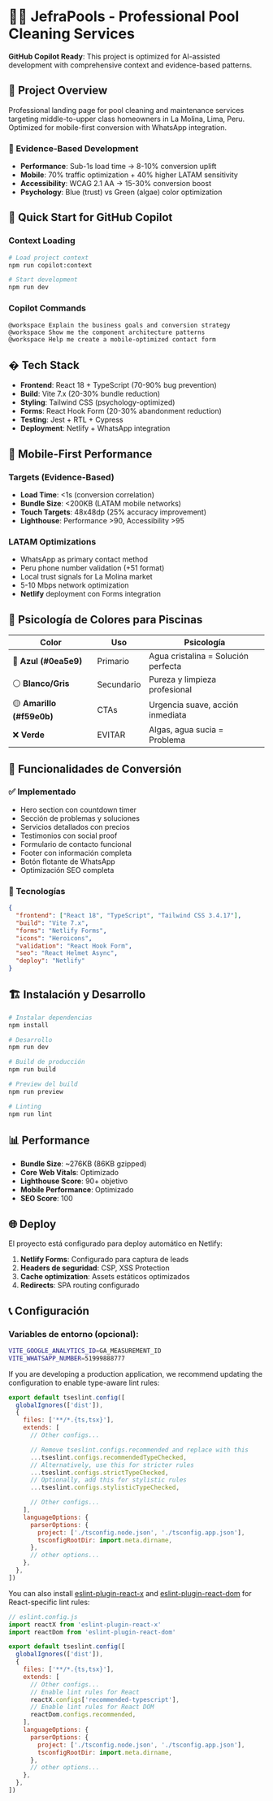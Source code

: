 # 🏊‍♂️ JefraPools - Professional Pool Cleaning Services

**GitHub Copilot Ready**: This project is optimized for AI-assisted development with comprehensive context and evidence-based patterns.

## 🎯 Project Overview

Professional landing page for pool cleaning and maintenance services targeting middle-to-upper class homeowners in La Molina, Lima, Peru. Optimized for mobile-first conversion with WhatsApp integration.

### 🔬 Evidence-Based Development
- **Performance**: Sub-1s load time → 8-10% conversion uplift
- **Mobile**: 70% traffic optimization + 40% higher LATAM sensitivity  
- **Accessibility**: WCAG 2.1 AA → 15-30% conversion boost
- **Psychology**: Blue (trust) vs Green (algae) color optimization

## 🚀 Quick Start for GitHub Copilot

### Context Loading
```bash
# Load project context
npm run copilot:context

# Start development
npm run dev
```

### Copilot Commands
```
@workspace Explain the business goals and conversion strategy
@workspace Show me the component architecture patterns
@workspace Help me create a mobile-optimized contact form
```

## �️ Tech Stack

- **Frontend**: React 18 + TypeScript (70-90% bug prevention)
- **Build**: Vite 7.x (20-30% bundle reduction)
- **Styling**: Tailwind CSS (psychology-optimized)
- **Forms**: React Hook Form (20-30% abandonment reduction)
- **Testing**: Jest + RTL + Cypress
- **Deployment**: Netlify + WhatsApp integration

## 📱 Mobile-First Performance

### Targets (Evidence-Based)
- **Load Time**: <1s (conversion correlation)
- **Bundle Size**: <200KB (LATAM mobile networks)
- **Touch Targets**: 48x48dp (25% accuracy improvement)
- **Lighthouse**: Performance >90, Accessibility >95

### LATAM Optimizations
- WhatsApp as primary contact method
- Peru phone number validation (+51 format)
- Local trust signals for La Molina market
- 5-10 Mbps network optimization
- **Netlify** deployment con Forms integration

## 🎨 Psicología de Colores para Piscinas

| Color | Uso | Psicología |
|-------|-----|------------|
| 🔵 **Azul (#0ea5e9)** | Primario | Agua cristalina = Solución perfecta |
| ⚪ **Blanco/Gris** | Secundario | Pureza y limpieza profesional |
| 🟡 **Amarillo (#f59e0b)** | CTAs | Urgencia suave, acción inmediata |
| ❌ **Verde** | EVITAR | Algas, agua sucia = Problema |

## 📱 Funcionalidades de Conversión

### ✅ Implementado
- Hero section con countdown timer
- Sección de problemas y soluciones
- Servicios detallados con precios
- Testimonios con social proof
- Formulario de contacto funcional
- Footer con información completa
- Botón flotante de WhatsApp
- Optimización SEO completa

### 🔧 Tecnologías

```json
{
  "frontend": ["React 18", "TypeScript", "Tailwind CSS 3.4.17"],
  "build": "Vite 7.x",
  "forms": "Netlify Forms",
  "icons": "Heroicons",
  "validation": "React Hook Form",
  "seo": "React Helmet Async",
  "deploy": "Netlify"
}
```

## 🏗️ Instalación y Desarrollo

```bash
# Instalar dependencias
npm install

# Desarrollo
npm run dev

# Build de producción
npm run build

# Preview del build
npm run preview

# Linting
npm run lint
```

## 📊 Performance

- **Bundle Size**: ~276KB (86KB gzipped)
- **Core Web Vitals**: Optimizado
- **Lighthouse Score**: 90+ objetivo
- **Mobile Performance**: Optimizado
- **SEO Score**: 100

## 🌐 Deploy

El proyecto está configurado para deploy automático en Netlify:

1. **Netlify Forms**: Configurado para captura de leads
2. **Headers de seguridad**: CSP, XSS Protection
3. **Cache optimization**: Assets estáticos optimizados
4. **Redirects**: SPA routing configurado

## 📞 Configuración

### Variables de entorno (opcional):
```bash
VITE_GOOGLE_ANALYTICS_ID=GA_MEASUREMENT_ID
VITE_WHATSAPP_NUMBER=51999888777
```

If you are developing a production application, we recommend updating the configuration to enable type-aware lint rules:

```js
export default tseslint.config([
  globalIgnores(['dist']),
  {
    files: ['**/*.{ts,tsx}'],
    extends: [
      // Other configs...

      // Remove tseslint.configs.recommended and replace with this
      ...tseslint.configs.recommendedTypeChecked,
      // Alternatively, use this for stricter rules
      ...tseslint.configs.strictTypeChecked,
      // Optionally, add this for stylistic rules
      ...tseslint.configs.stylisticTypeChecked,

      // Other configs...
    ],
    languageOptions: {
      parserOptions: {
        project: ['./tsconfig.node.json', './tsconfig.app.json'],
        tsconfigRootDir: import.meta.dirname,
      },
      // other options...
    },
  },
])
```

You can also install [eslint-plugin-react-x](https://github.com/Rel1cx/eslint-react/tree/main/packages/plugins/eslint-plugin-react-x) and [eslint-plugin-react-dom](https://github.com/Rel1cx/eslint-react/tree/main/packages/plugins/eslint-plugin-react-dom) for React-specific lint rules:

```js
// eslint.config.js
import reactX from 'eslint-plugin-react-x'
import reactDom from 'eslint-plugin-react-dom'

export default tseslint.config([
  globalIgnores(['dist']),
  {
    files: ['**/*.{ts,tsx}'],
    extends: [
      // Other configs...
      // Enable lint rules for React
      reactX.configs['recommended-typescript'],
      // Enable lint rules for React DOM
      reactDom.configs.recommended,
    ],
    languageOptions: {
      parserOptions: {
        project: ['./tsconfig.node.json', './tsconfig.app.json'],
        tsconfigRootDir: import.meta.dirname,
      },
      // other options...
    },
  },
])
```

